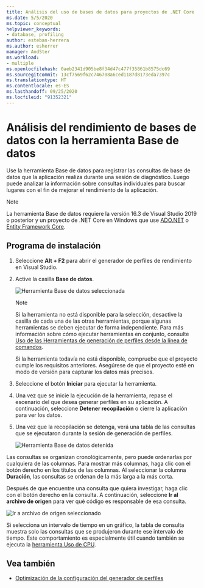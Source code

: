 ```yaml
---
title: Análisis del uso de bases de datos para proyectos de .NET Core | Microsoft Docs
ms.date: 5/5/2020
ms.topic: conceptual
helpviewer_keywords:
- database, profiling
author: esteban-herrera
ms.author: esherrer
manager: AndSter
ms.workload:
- multiple
ms.openlocfilehash: 0aeb2341d905be8f34d47c477f35861b8575dc69
ms.sourcegitcommit: 13cf7569f62c746708a6ced1187d8173eda7397c
ms.translationtype: HT
ms.contentlocale: es-ES
ms.lasthandoff: 09/25/2020
ms.locfileid: "91352321"
---
```

# <a name="analyze-database-performance-using-the-database-tool"></a>Análisis del rendimiento de bases de datos con la herramienta Base de datos

Use la herramienta Base de datos para registrar las consultas de base de datos que la aplicación realiza durante una sesión de diagnóstico. Luego puede analizar la información sobre consultas individuales para buscar lugares con el fin de mejorar el rendimiento de la aplicación.

> [!NOTE]
> La herramienta Base de datos requiere la versión 16.3 de Visual Studio 2019 o posterior y un proyecto de .NET Core en Windows que use [ADO.NET]( https://docs.microsoft.com/dotnet/framework/data/adonet/ado-net-overview) o [Entity Framework Core](/ef/core/).

## <a name="setup"></a>Programa de instalación

1. Seleccione **Alt + F2** para abrir el generador de perfiles de rendimiento en Visual Studio.

1. Active la casilla **Base de datos**.

   ![Herramienta Base de datos seleccionada](./media/db-launch.png "Herramienta Base de datos seleccionada")

   > [!NOTE]
   > Si la herramienta no está disponible para la selección, desactive la casilla de cada una de las otras herramientas, porque algunas herramientas se deben ejecutar de forma independiente. Para más información sobre cómo ejecutar herramientas en conjunto, consulte [Uso de las Herramientas de generación de perfiles desde la línea de comandos](../profiling/using-the-profiling-tools-from-the-command-line.md).
   >
   > Si la herramienta todavía no está disponible, compruebe que el proyecto cumple los requisitos anteriores. Asegúrese de que el proyecto esté en modo de versión para capturar los datos más precisos.

1. Seleccione el botón **Iniciar** para ejecutar la herramienta.

1. Una vez que se inicie la ejecución de la herramienta, repase el escenario del que desea generar perfiles en su aplicación. A continuación, seleccione **Detener recopilación** o cierre la aplicación para ver los datos.

1. Una vez que la recopilación se detenga, verá una tabla de las consultas que se ejecutaron durante la sesión de generación de perfiles.

   ![Herramienta Base de datos detenida](./media/db-after.png "Herramienta Base de datos detenida")

Las consultas se organizan cronológicamente, pero puede ordenarlas por cualquiera de las columnas. Para mostrar más columnas, haga clic con el botón derecho en los títulos de las columnas. Al seleccionar la columna **Duración**, las consultas se ordenan de la más larga a la más corta.

Después de que encuentre una consulta que quiera investigar, haga clic con el botón derecho en la consulta. A continuación, seleccione **Ir al archivo de origen** para ver qué código es responsable de esa consulta.

![Ir a archivo de origen seleccionado](./media/db-gotosource.png "Ir a archivo de origen seleccionado")

Si selecciona un intervalo de tiempo en un gráfico, la tabla de consulta muestra solo las consultas que se produjeron durante ese intervalo de tiempo. Este comportamiento es especialmente útil cuando también se ejecuta la [herramienta Uso de CPU](./cpu-usage.md?view=vs-2019&preserve-view=true).

## <a name="see-also"></a>Vea también

- [Optimización de la configuración del generador de perfiles](../profiling/optimize-profiler-settings.md)